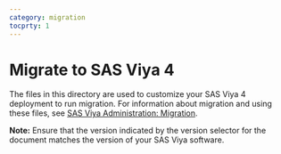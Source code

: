 ```yaml
---
category: migration
tocprty: 1
---
```


# Migrate to SAS Viya 4

The files in this directory are used to customize your SAS Viya 4 deployment to
run migration. For information about migration and using these files, see [SAS Viya Administration: Migration](https://documentation.sas.com/?cdcId=sasadmincdc&cdcVersion=default&docsetId=calmigration&docsetTarget=titlepage.htm).

**Note:** Ensure that the version indicated by the version selector for the
document matches the version of your SAS Viya software.